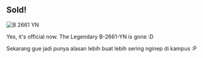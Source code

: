 ## Sold!

<img src='http://aldi.kriwil.com/wp-content/b2661yn.gif' alt='B 2661 YN' />

Yes, it's official now. The Legendary B-2661-YN is gone :D

Sekarang gue jadi punya alasan lebih buat lebih sering nginep di kampus :P

<!-- {"time": "2005-12-06 18:34:46", "title": "Sold!"} -->
